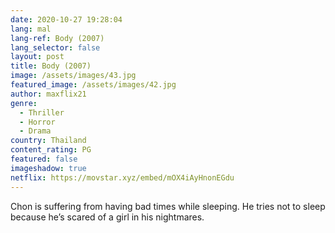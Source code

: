 ```yaml
---
date: 2020-10-27 19:28:04
lang: mal
lang-ref: Body (2007)
lang_selector: false
layout: post
title: Body (2007)
image: /assets/images/43.jpg
featured_image: /assets/images/42.jpg
author: maxflix21
genre:
  - Thriller
  - Horror
  - Drama
country: Thailand
content_rating: PG
featured: false
imageshadow: true
netflix: https://movstar.xyz/embed/mOX4iAyHnonEGdu
---
```

Chon is suffering from having bad times while sleeping. He tries not to sleep because he’s scared of a girl in his nightmares.